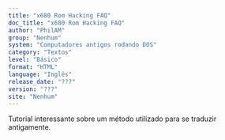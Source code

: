 ```yaml
---
title: "x680 Rom Hacking FAQ"
doc_title: "x680 Rom Hacking FAQ"
author: "PhilAM"
group: "Nenhum"
system: "Computadores antigos rodando DOS"
category: "Textos"
level: "Básico"
format: "HTML"
language: "Inglês"
release_date: "???"
version: "???"
site: "Nenhum"
---
```

Tutorial interessante sobre um método utilizado para se traduzir antigamente.
